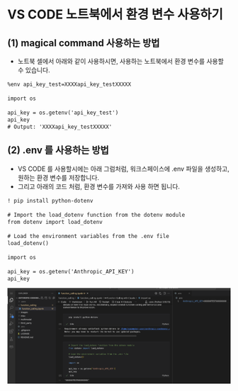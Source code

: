 
# VS CODE 노트북에서 환경 변수 사용하기
## (1) magical command 사용하는 방법
- 노트북 셀에서 아래와 같이 사용하시면, 사용하는 노트북에서 환경 변수를 사용할 수 있습니다.
```
%env api_key_test=XXXXapi_key_testXXXXX

import os

api_key = os.getenv('api_key_test')
api_key
# Output: 'XXXXapi_key_testXXXXX'
```

## (2) .env 를 사용하는 방법
- VS CODE 를 사용할시에는 아래 그럼처럼, 워크스페이스에 .env 파일을 생성하고, 원하는 환경 변수를 저장합니다.
- 그리고 아래의 코드 처럼, 환경 변수를 가져와 사용 하면 됩니다.
```
! pip install python-dotenv

# Import the load_dotenv function from the dotenv module
from dotenv import load_dotenv

# Load the environment variables from the .env file
load_dotenv()

import os

api_key = os.getenv('Anthropic_API_KEY')
api_key
```
![vs_code_env_nb.png](img/vs_code_env_nb.png)
